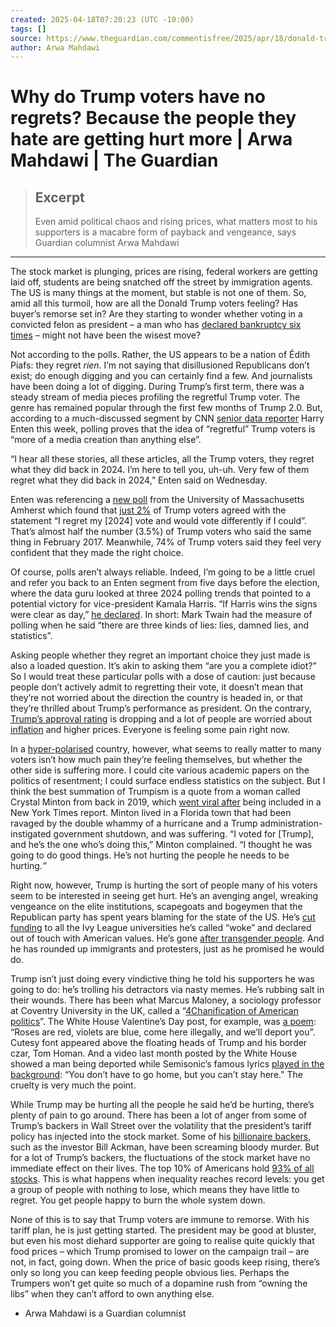 ```yaml
---
created: 2025-04-18T07:20:23 (UTC -10:00)
tags: []
source: https://www.theguardian.com/commentisfree/2025/apr/18/donald-trump-voters-people-hate-politics-prices
author: Arwa Mahdawi
---
```


# Why do Trump voters have no regrets? Because the people they hate are getting hurt more | Arwa Mahdawi | The Guardian

> ## Excerpt
> Even amid political chaos and rising prices, what matters most to his supporters is a macabre form of payback and vengeance, says Guardian columnist Arwa Mahdawi

---
The stock market is plunging, prices are rising, federal workers are getting laid off, students are being snatched off the street by immigration agents. The US is many things at the moment, but stable is not one of them. So, amid all this turmoil, how are all the Donald Trump voters feeling? Has buyer’s remorse set in? Are they starting to wonder whether voting in a convicted felon as president – a man who has [declared bankruptcy six times](https://www.washingtonpost.com/politics/2016/live-updates/general-election/real-time-fact-checking-and-analysis-of-the-first-presidential-debate/fact-check-has-trump-declared-bankruptcy-four-or-six-times/) – might not have been the wisest move?

Not according to the polls. Rather, the US appears to be a nation of Édith Piafs: they regret _rien._ I’m not saying that disillusioned Republicans don’t exist; do enough digging and you can certainly find a few. And journalists have been doing a lot of digging. During Trump’s first term, there was a steady stream of media pieces profiling the regretful Trump voter. The genre has remained popular through the first few months of Trump 2.0. But, according to a much-discussed segment by CNN [senior data reporter](https://x.com/ForecasterEnten/status/1912522261749211576) Harry Enten this week, polling proves that the idea of “regretful” Trump voters is “more of a media creation than anything else”.

“I hear all these stories, all these articles, all the Trump voters, they regret what they did back in 2024. I’m here to tell you, uh-uh. Very few of them regret what they did back in 2024,” Enten said on Wednesday.

Enten was referencing a [new poll](https://www.umass.edu/news/article/new-national-umass-amherst-poll-finds-more-half-americans-disapprove-president-trumps) from the University of Massachusetts Amherst which found that [just 2%](https://umass-my.sharepoint.com/personal/poll_umass_edu/_layouts/15/onedrive.aspx?ga=1&id=%2Fpersonal%2Fpoll%5Fumass%5Fedu%2FDocuments%2FPoll%20materials%20uploaded%20to%20website%2FViews%20of%20President%20Trump%20at%20Three%20Months%2C%20National%20Poll%20%2D%20April%2014%2C%202025%2FToplines%20Views%20of%20President%20Trump%20at%20Three%20Months%20National%20Poll%20%2D%20April%2014%2C%202025%2Epdf&parent=%2Fpersonal%2Fpoll%5Fumass%5Fedu%2FDocuments%2FPoll%20materials%20uploaded%20to%20website%2FViews%20of%20President%20Trump%20at%20Three%20Months%2C%20National%20Poll%20%2D%20April%2014%2C%202025) of Trump voters agreed with the statement “I regret my \[2024\] vote and would vote differently if I could”. That’s almost half the number (3.5%) of Trump voters who said the same thing in February 2017. Meanwhile, 74% of Trump voters said they feel very confident that they made the right choice.

Of course, polls aren’t always reliable. Indeed, I’m going to be a little cruel and refer you back to an Enten segment from five days before the election, where the data guru looked at three 2024 polling trends that pointed to a potential victory for vice-president Kamala Harris. “If Harris wins the signs were clear as day,” [he declared](https://www.youtube.com/watch?v=RZZdkU84NrY&ab_channel=CNN). In short: Mark Twain had the measure of polling when he said “there are three kinds of lies: lies, damned lies, and statistics”.

Asking people whether they regret an important choice they just made is also a loaded question. It’s akin to asking them “are you a complete idiot?” So I would treat these particular polls with a dose of caution: just because people don’t actively admit to regretting their vote, it doesn’t mean that they’re not worried about the direction the country is headed in, or that they’re thrilled about Trump’s performance as president. On the contrary, [Trump’s approval rating](https://today.yougov.com/politics/articles/51986-donald-trump-declining-popularity-tariffs-third-term-the-economy-april-5-8-2025-economist-yougov-poll) is dropping and a lot of people are worried about [inflation](https://www.investopedia.com/consumers-are-worried-about-higher-prices-that-could-make-prices-go-higher-8772552) and higher prices. Everyone is feeling some pain right now.

In a [hyper-polarised](https://lettersandsciencemag.ucdavis.edu/self-society/political-polarization-not-unique-us-its-causes-are) country, however, what seems to really matter to many voters isn’t how much pain they’re feeling themselves, but whether the other side is suffering more. I could cite various academic papers on the politics of resentment; I could surface endless statistics on the subject. But I think the best summation of Trumpism is a quote from a woman called Crystal Minton from back in 2019, which [went viral after](https://www.vox.com/policy-and-politics/2019/1/8/18173678/trump-shutdown-voter-florida) being included in a New York Times report. Minton lived in a Florida town that had been ravaged by the double whammy of a hurricane and a Trump administration-instigated government shutdown, and was suffering. “I voted for \[Trump\], and he’s the one who’s doing this,” Minton complained. “I thought he was going to do good things. He’s not hurting the people he needs to be hurting._”_

Right now, however, Trump is hurting the sort of people many of his voters seem to be interested in seeing get hurt. He’s an avenging angel, wreaking vengeance on the elite institutions, scapegoats and bogeymen that the Republican party has spent years blaming for the state of the US. He’s [cut funding](https://fox4kc.com/politics/hill-politics/trump-vs-the-ivy-league-these-are-elite-institutions-and-blue-states/) to all the Ivy League universities he’s called “woke” and declared out of touch with American values. He’s gone [after transgender people](https://www.nbcnews.com/nbc-out/out-politics-and-policy/trump-administration-sues-maine-transgender-sports-rcna201502). And he has rounded up immigrants and protesters, just as he promised he would do.

Trump isn’t just doing every vindictive thing he told his supporters he was going to do: he’s trolling his detractors via nasty memes. He’s rubbing salt in their wounds. There has been what Marcus Maloney, a sociology professor at Coventry University in the UK, called a “[4Chanification of American politics](https://www.france24.com/en/live-news/20250402-meme-politics-white-house-embraces-aggressive-alt-right-online-culture)”. The White House Valentine’s Day post, for example, was [a poem](https://www.instagram.com/whitehouse/p/DGD3bEExyen/?hl=en): “Roses are red, violets are blue, come here illegally, and we’ll deport you”. Cutesy font appeared above the floating heads of Trump and his border czar, Tom Homan. And a video last month posted by the White House showed a man being deported while Semisonic’s famous lyrics [played in the background](https://www.theguardian.com/us-news/2025/mar/18/semisonic-closing-time-trump): “You don’t have to go home, but you can’t stay here.” The cruelty is very much the point.

While Trump may be hurting all the people he said he’d be hurting, there’s plenty of pain to go around. There has been a lot of anger from some of Trump’s backers in Wall Street over the volatility that the president’s tariff policy has injected into the stock market. Some of his [billionaire backers](https://edition.cnn.com/2025/04/07/business/bill-ackman-criticize-trump-tariffs-intl/index.html), such as the investor Bill Ackman, have been screaming bloody murder. But for a lot of Trump’s backers, the fluctuations of the stock market have no immediate effect on their lives. The top 10% of Americans hold [93% of all stocks](https://finance.yahoo.com/news/wealthiest-10-americans-own-93-033623827.html). This is what happens when inequality reaches record levels: you get a group of people with nothing to lose, which means they have little to regret. You get people happy to burn the whole system down.

None of this is to say that Trump voters are immune to remorse. With his tariff plan, he is just getting started. The president may be good at bluster, but even his most diehard supporter are going to realise quite quickly that food prices – which Trump promised to lower on the campaign trail – are not, in fact, going down. When the price of basic goods keep rising, there’s only so long you can keep feeding people obvious lies. Perhaps the Trumpers won’t get quite so much of a dopamine rush from “owning the libs” when they can’t afford to own anything else.

-   Arwa Mahdawi is a Guardian columnist
